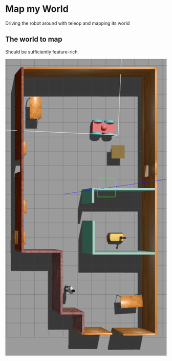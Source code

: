 # Map my World

Driving the robot around with teleop and mapping its world

## The world to map

Should be sufficiently feature-rich.

![world](docs/images/world.png)